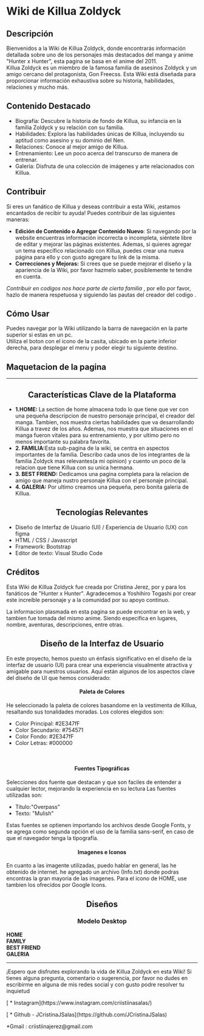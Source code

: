 <h1>Wiki de Killua Zoldyck</h1>

<section><h2>Descripción</h2>
<p>Bienvenidos a la Wiki de Killua Zoldyck, donde encontrarás información detallada sobre uno de los personajes más destacados del manga y anime "Hunter x Hunter", esta pagina se basa en el anime del 2011. <br/>Killua Zoldyck es un miembro de la famosa familia de asesinos Zoldyck y un amigo cercano del protagonista, Gon Freecss. Esta Wiki está diseñada para proporcionar información exhaustiva sobre su historia, habilidades, relaciones y mucho más.</p></section>

<section><h2>Contenido Destacado</h2>
<ul> <li>Biografía: Descubre la historia de fondo de Killua, su infancia en la familia Zoldyck y su relación con su familia.</li><li>Habilidades: Explora las habilidades únicas de Killua, incluyendo su aptitud como asesino y su dominio del Nen.</li><li>Relaciones: Conoce al mejor amigo de Killua.</li><li>Entrenamiento: Lee un poco acerca del transcurso de manera de entrenar.</li><li>Galería: Disfruta de una colección de imágenes y arte relacionados con Killua.</li></ul> </section>

<section><h2>Contribuir</h2>
<p>Si eres un fanático de Killua y deseas contribuir a esta Wiki, ¡estamos encantados de recibir tu ayuda! Puedes contribuir de las siguientes maneras:</p>
        <ul><li><b>Edición de Contenido o Agregar Contenido Nuevo</b>: Si navegando por la website encuentras información incorrecta o incompleta, siéntete libre de editar y mejorar las páginas existentes. Ademas, si quieres agregar un tema específico relacionado con Killua, puedes crear una nueva página para ello y con gusto agregare tu link de la misma.</li><li><b>Correcciones y Mejoras:</b> Si crees que se puede mejorar el diseño y la apariencia de la Wiki, por favor hazmelo saber, posiblemente te tendre en cuenta.</li></ul>
<p> <em>Contribuir en codigos nos hace parte de cierta familia </em> , por ello por favor, hazlo de manera respetuosa y  siguiendo las pautas del creador del codigo .</p>
    </section>
<section>
<article><h2>Cómo Usar</h2><p>Puedes navegar por la Wiki utilizando la barra de navegación en la parte superior si estas en un pc. <br/> Utiliza el boton con el icono de la casita, ubicado en la parte inferior derecha, para desplegar el menu y poder elegir tu siguiente destino.</p></article>
        </section>
        


<h2>Maquetacion de la pagina</h2> <hr/>
 <article>
<h2 align="center"> Características Clave de la Plataforma</h2>
<ul>
        <li> <b>1.HOME: </b> La section de home almacena todo lo que tiene que ver con una pequeña descripcion de nuestro personaje principal, el creador del manga. Tambien, nos muestra ciertas habilidades que va desarrollando Killua a travez de los años. Ademas, nos muestra que situaciones en el manga fueron vitales para su entrenamiento, y por ultimo pero no menos importante su palabra favorita. </li>
        <li><b>2.  FAMILIA:</b>Esta sub-pagina de la wiki, se centra en aspectos importantes de la familia. Describo cada unos de los integrantes de la familia Zoldyck mas relevantes(a mi opinion) y cuento un poco de la relacion que tiene Killua con su unica hermana.</li>
        <li><b>3.  BEST FRIEND:</b> Dedicamos una pagina completa para la relacion de amigo que maneja nustro personaje Killua con el personaje principal.</li>
        <li><b>4.  GALERIA:</b> Por ultimo creamos una pequeña, pero bonita galeria de Killua.</li>
</ul>
</article>
<article>
<h2 align="center">Tecnologías Relevantes</h2>

<ul>
  <li>Diseño de Interfaz de Usuario (UI) / Experiencia de Usuario (UX) con figma</li>
  <li>HTML / CSS / Javascript </li>
  <li>Framework: Bootstrap</li>
<li>Editor de texto: Visual Studio Code</li>
</ul>
</article>
<article></article>


<section><h2>Créditos</h2>
<p>Esta Wiki de Killua Zoldyck fue creada por Cristina Jerez, por y para los fanáticos de "Hunter x Hunter". Agradecemos a Yoshihiro Togashi por crear este increíble personaje y a la comunidad por su apoyo continuo.</p>
<p> La informacion plasmada en esta pagina se puede encontrar en la web, y tambien fue tomada del mismo anime. Siendo especifica en lugares, nombre, aventuras, descripciones, entre otras.</p></section>


<section>
       <h2 align="center"> Diseño de la Interfaz de Usuario</h2>


<p>En este proyecto, hemos puesto un énfasis significativo en el diseño de la interfaz de usuario (UI) para crear una experiencia visualmente atractiva y amigable para nuestros usuarios. Aquí están algunos de los aspectos clave del diseño de UI que hemos considerado:</p>

<h4 align="center">Paleta de Colores</h4>
<p>He seleccionado la paleta de colores basandome en la vestimenta de Killua, resaltando sus tonalidades moradas. Los colores elegidos son:</p>
<ul>
  <li>Color Principal: #2E347fF</li><li>Color Secundario: #754571</li>
  <li>Color Fondo: #2E347fF</li>
  <li>Color Letras: #000000</li>
</ul>
<br/>

<h4 align="center">Fuentes Tipográficas</h4>
<p>Selecciones dos fuente que destacan y que son faciles de entender a cualquier lector, mejorando la experiencia en su lectura Las fuentes utilizadas son:</p>
<ul>
  <li>Titulo:"Overpass"</li>
  <li>Texto: "Mulish"</li>
</ul>

<p>Estas fuentes se optienen importando los archivos desde Google Fonts, y se agrega como segunda opción el uso de la familia sans-serif, en caso de que el navegador tenga la tipografía.</p>

<h4 align="center">Imagenes e Iconos </h4>

En cuanto a las imagente utilizadas, puedo hablar en general, las he obtenido de internet. he agregado un archivo (Info.txt) donde podras encontras la gran mayoria de las imagenes. Para el icono de HOME, use tambien los ofrecidos por Google Icons.
</section>
<section>
        <h2 align="center"> Diseños</h2>
<h3 align="center" >Modelo Desktop</h3>
        <article>
             <b>HOME</b>   
        </article>
        <article>
             <b>FAMILY</b>   
        </article>
        <article>
             <b>BEST FRIEND</b>   
        </article>
        <article>
             <b>GALERIA</b>   
        </article>
        
</section>
<hr/>
 <footer>
        <p>¡Espero que disfrutes explorando la vida de Killua Zoldyck en esta Wiki! Si tienes alguna pregunta, comentario o sugerencia, por favor no dudes en escribirme en alguna de mis redes social y con gusto podre resolver tu inquietud</p>
    <p>[ * Instagram](https://www.instagram.com/criistiinasalas/)</p><p>[ * Github - JCristinaJSalas](https://github.com/JCristinaJSalas)</p><p>*Gmail : criistiinajerez@gmail.com</p>

 </footer>
